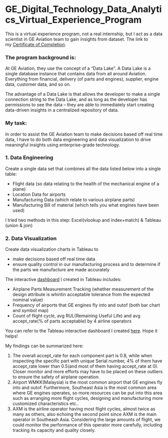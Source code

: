 # GE_Digital_Technology_Data_Analytics_Virtual_Experience_Program
This is a virtual experience program, not a real internship, but I act as a data scientist in GE Aviation team to gain insights from dataset. The link to my [Certificate of Completion](https://insidesherpa.s3.amazonaws.com/completion-certificates/General%20Electric%20%28GE%29/ThbphD5N5WRsd9Mxo_General%20Electric_NorEhdj87k7nLnwK2_1642265716865_completion_certificate.pdf).

### The program background is:

At GE Aviation, they use the concept of a “Data Lake”. A Data Lake is a single database instance that contains data from all around Aviation. Everything from financial, delivery (of parts and engines), supplier, engine data, customer data, and so on.

The advantage of a Data Lake is that allows the developer to make a single connection string to the Data Lake, and as long as the developer has permissions to see the data – they are able to immediately start creating data-driven insights in a centralized repository of data.

### My task:

In order to assist the GE Aviation team to make decisions based off real time data, I have to do both data engineering and data visualization to drive meaningful insights using enterprise-grade technology.

### 1. Data Engineering

Create a single data set that combines all the data listed below into a single table:

- Flight data (so data relating to the health of the mechanical engine of a plane)
- Location Data for airports
- Manufacturing Data (which relate to various airplane parts)
- Manufacturing Bill of material (which tells you what engines have been used)

I tried two methods in this step: Excel(vlookup and index+match) & Tableau (union & join)

### 2. Data Visualization
Create data visualization charts in Tableau to 
- make decisions based off real time data
- ensure quality control in our manufacturing process and to determine if the parts we manufacture are made accurately

The interactive [dashboard](https://public.tableau.com/app/profile/jing.xie1865/viz/Task2_visualization/Dashboard1?publish=yes) I created in Tableau includes:
- Airplane Parts Measurement Tracking (whether measurement of the design attribute is whintin acceptable tolerance from the expected nominal value)
- Frequency of airports that GE engines fly into and outof (both bar chart and symbol map)
- Count of flight cycle, avg RUL(Remaining Useful Life) and avg accept_rate(% of parts acceptable) by 4 airline operators

You can refer to the Tableau interactive dashboard I created [here](https://public.tableau.com/app/profile/jing.xie1865/viz/Task2_visualization/Dashboard1?publish=yes). Hope it helps!

My findings can be summarized here:
1. The overall accept_rate for each component part is 0.8, while when inspecting the specific part with unique Serial number, 4% of them have accept_rate lower than 0.5(and most of them having accept_rate at 0). Closer monitor and more efforts may have to be placed on these outliers to ensure the safety of airplane operation.
2. Airport WMKK(Malaysia) is the most common airport that GE engines fly into and outof. Furthermore, Southeast Asia is the most common area where GE engines operates, so more resources can be put into this area such as arranging more flight cycles, designing and manufacturing more customized characteristics etc..
3. AXM is the airline operator having most flight cycles, almost twice as many as others, also echoing the second point since AXM is the main operator in Southeash Asia. Considering the large amounts of flight, we could monitor the performance of this operator more carefully, including tracking its capacity and quality closely.

